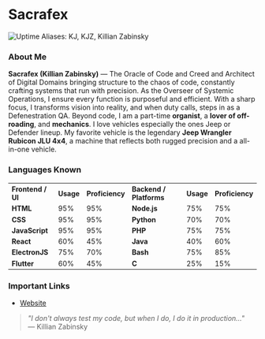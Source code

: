 # Sacrafex
<img src="https://raw.githubusercontent.com/Sacrafex/Sacrafex/refs/heads/main/uptime.svg?nocache=<?php echo time(); ?>" alt="Uptime">
Aliases: KJ, KJZ, Killian Zabinsky

### About Me

**Sacrafex (Killian Zabinsky)** — The Oracle of Code and Creed and Architect of Digital Domains bringing structure to the chaos of code, constantly crafting systems that run with precision. As the Overseer of Systemic Operations, I ensure every function is purposeful and efficient. With a sharp focus, I transforms vision into reality, and when duty calls, steps in as a Defenestration QA. Beyond code, I am a part-time **organist**, a **lover of off-roading**, and **mechanics**.  I love vehicles especially the ones Jeep or Defender lineup. My favorite vehicle is the legendary **Jeep Wrangler Rubicon JLU 4x4**, a machine that reflects both rugged precision and a all-in-one vehicle.

### Languages Known

<table> 
  <tr> 
    <strong><th style="text-align:left;">Frontend / UI</th></strong>
    <th style="text-align:left;">Usage</th> 
    <th style="text-align:left;">Proficiency</th> 
    <th style="text-align:left;">Backend / Platforms</th> 
    <th style="text-align:left;">Usage</th> 
    <th style="text-align:left;">Proficiency</th> 
  </tr> 
  <tr> 
    <td><b>HTML</b></td> 
    <td>95%</td> 
    <td>95%</td> 
    <td><b>Node.js</b></td> 
    <td>75%</td> 
    <td>75%</td> 
  </tr> 
  <tr> 
    <td><b>CSS</b></td> 
    <td>95%</td> 
    <td>95%</td> 
    <td><b>Python</b></td> 
    <td>70%</td> 
    <td>70%</td> 
  </tr> 
  <tr> 
    <td><b>JavaScript</b></td> 
    <td>95%</td> 
    <td>95%</td> 
    <td><b>PHP</b></td> 
    <td>75%</td> 
    <td>75%</td> 
  </tr> 
  <tr> 
    <td><b>React</b></td> 
    <td>60%</td> 
    <td>45%</td> 
    <td><b>Java</b></td> 
    <td>40%</td> 
    <td>60%</td> 
  </tr> 
  <tr> 
    <td><b>ElectronJS</b></td> 
    <td>75%</td> 
    <td>70%</td> 
    <td><b>Bash</b></td> 
    <td>75%</td> 
    <td>85%</td> 
  </tr> 
  <tr> 
    <td><b>Flutter</b></td> 
    <td>60%</td> 
    <td>45%</td> 
    <td><b>C</b></td> 
    <td>25%</td> 
    <td>15%</td> 
  </tr> 
</table>

### Important Links

- [Website](https://killianzabinsky.com)

> _"I don't always test my code, but when I do, I do it in production…"_  
> — Killian Zabinsky
